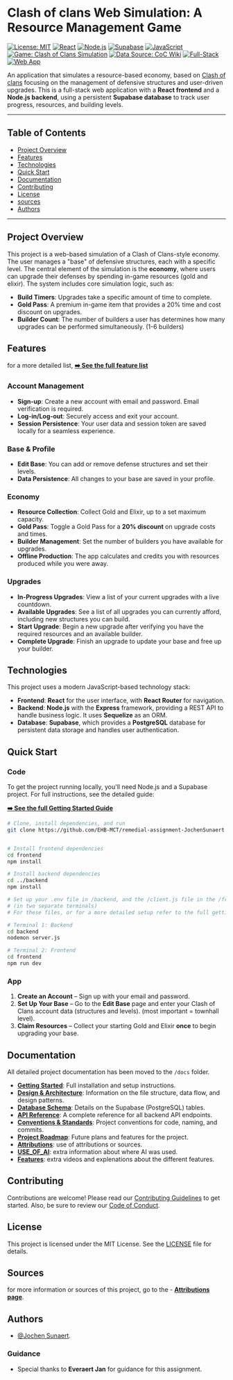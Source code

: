 # Clash of clans Web Simulation: A Resource Management Game

[![License: MIT](https://img.shields.io/badge/License-MIT-yellow.svg)](https://opensource.org/licenses/MIT)
[![React](https://img.shields.io/badge/React-61DAFB?style=flat&logo=react&logoColor=black)](https://reactjs.org/)
[![Node.js](https://img.shields.io/badge/Node.js-339933?style=flat&logo=node.js&logoColor=white)](https://nodejs.org/)
[![Supabase](https://img.shields.io/badge/Supabase-3ECF8E?style=flat&logo=supabase&logoColor=white)](https://supabase.com/)
[![JavaScript](https://img.shields.io/badge/JavaScript-F7DF1E?style=flat&logo=javascript&logoColor=black)](https://www.javascript.com/)
[![Game: Clash of Clans Simulation](https://img.shields.io/badge/Game-Clash%20of%20Clans-blue?style=flat)](https://supercell.com/en/games/clashofclans/)
[![Data Source: CoC Wiki](https://img.shields.io/badge/Data%20Source-Clash%20of%20Clans%20Wiki-lightgrey?style=flat)](https://clashofclans.fandom.com/wiki/Defensive_Buildings/Home_Village)
[![Full-Stack](https://img.shields.io/badge/Full--Stack-Yes-brightgreen?style=flat)]()
[![Web App](https://img.shields.io/badge/Web%20App-Online-orange?style=flat)]()


An application that simulates a resource-based economy, based on [Clash of clans](https://supercell.com/en/games/clashofclans/) focusing on the management of defensive structures and user-driven upgrades. This is a full-stack web application with a **React frontend** and a **Node.js backend**, using a persistent **Supabase database** to track user progress, resources, and building levels.

---

## Table of Contents

- [Project Overview](#project-overview)
- [Features](#features)
- [Technologies](#technologies)
- [Quick Start](#quick-start)
- [Documentation](#documentation)
- [Contributing](#contributing)
- [License](#license)
- [sources](#Sources)
- [Authors](#authors)

---

## Project Overview

This project is a web-based simulation of a Clash of Clans-style economy. The user manages a "base" of defensive structures, each with a specific level. The central element of the simulation is the **economy**, where users can upgrade their defenses by spending in-game resources (gold and elixir). The system includes core simulation logic, such as:

- **Build Timers**: Upgrades take a specific amount of time to complete.
- **Gold Pass**: A premium in-game item that provides a 20% time and cost discount on upgrades.
- **Builder Count**: The number of builders a user has determines how many upgrades can be performed simultaneously. (1-6 builders)

## Features

for a more detailed list, **[➡️ See the full feature list](./docs/FEATURES.md)**

### **Account Management**

* **Sign-up**: Create a new account with email and password. Email verification is required.
* **Log-in/Log-out**: Securely access and exit your account.
* **Session Persistence**: Your user data and session token are saved locally for a seamless experience.



### **Base & Profile**

* **Edit Base**: You can add or remove defense structures and set their levels.
* **Data Persistence**: All changes to your base are saved in your profile.



### **Economy**

* **Resource Collection**: Collect Gold and Elixir, up to a set maximum capacity.
* **Gold Pass**: Toggle a Gold Pass for a **20% discount** on upgrade costs and times.
* **Builder Management**: Set the number of builders you have available for upgrades.
* **Offline Production**: The app calculates and credits you with resources produced while you were away.



### **Upgrades**

* **In-Progress Upgrades**: View a list of your current upgrades with a live countdown.
* **Available Upgrades**: See a list of all upgrades you can currently afford, including new structures you can build.
* **Start Upgrade**: Begin a new upgrade after verifying you have the required resources and an available builder.
* **Complete Upgrade**: Finish an upgrade to update your base and free up your builder.

## Technologies

This project uses a modern JavaScript-based technology stack:

- **Frontend**: **React** for the user interface, with **React Router** for navigation.
- **Backend**: **Node.js** with the **Express** framework, providing a REST API to handle business logic. It uses **Sequelize** as an ORM.
- **Database**: **Supabase**, which provides a **PostgreSQL** database for persistent data storage and handles user authentication.

## Quick Start

### Code 
To get the project running locally, you'll need Node.js and a Supabase project. For full instructions, see the detailed guide:

**[➡️ See the full Getting Started Guide](./docs/GETTING_STARTED.md)**

```bash
# Clone, install dependencies, and run
git clone https://github.com/EHB-MCT/remedial-assignment-JochenSunaert.git


# Install frontend dependencies
cd frontend
npm install

# Install backend dependencies
cd ../backend
npm install

# Set up your .env file in /backend, and the /client.js file in the /frontend/src then start the servers
# (in two separate terminals)
# For these files, or for a more detailed setup refer to the full getting started guide

# Terminal 1: Backend
cd backend
nodemon server.js

# Terminal 2: Frontend
cd frontend
npm run dev
```

### App

1. **Create an Account** – Sign up with your email and password.
2. **Set Up Your Base** – Go to the **Edit Base** page and enter your Clash of Clans account data (structures and levels). (most important = townhall level).
3. **Claim Resources** – Collect your starting Gold and Elixir **once** to begin upgrading your base.


## Documentation

All detailed project documentation has been moved to the `/docs` folder.

- **[Getting Started](./docs/GETTING_STARTED.md)**: Full installation and setup instructions.
- **[Design & Architecture](./docs/DESIGN_AND_ARCHITECTURE.md)**: Information on the file structure, data flow, and design patterns.
- **[Database Schema](./docs/DATABASE_SCHEMA.md)**: Details on the Supabase (PostgreSQL) tables.
- **[API Reference](./docs/API_REFERENCE.md)**: A complete reference for all backend API endpoints.
- **[Conventions & Standards](./docs/CONVENTIONS.md)**: Project conventions for code, naming, and commits.
- **[Project Roadmap](./docs/ROADMAP.md)**: Future plans and features for the project.
- **[Attributions](./docs/ATTRIBUTIONS.md)**: use of attributions or sources.
- **[USE_OF_AI](./docs/ATTRIBUTIONS.md)**: extra information about where AI was used.
- **[Features](./docs/FEATURES.md)**: extra videos and explenations about the different features.

## Contributing

Contributions are welcome! Please read our [Contributing Guidelines](./CONTRIBUTING.md) to get started. Also, be sure to review our [Code of Conduct](./CODE_OF_CONDUCT.md).

## License

This project is licensed under the MIT License. See the [LICENSE](./LICENSE) file for details.

## Sources 

for more information or sources of this project, go to the - **[Attributions page](./docs/ATTRIBUTIONS.md)**.
## Authors

- [@Jochen Sunaert](https://github.com/JochenSunaert).

### Guidance
- Special thanks to **Everaert Jan** for guidance for this assignment.